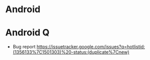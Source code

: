 # Android

# Android Q

- Bug report
https://issuetracker.google.com/issues?q=hotlistid:(1356133%7C1501303)%20-status:(duplicate%7Cnew)

